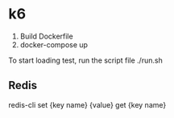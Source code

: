 # k6

1. Build Dockerfile
2. docker-compose up

To start loading test, run the script file
./run.sh

## Redis

redis-cli
set {key name} {value}
get {key name}
